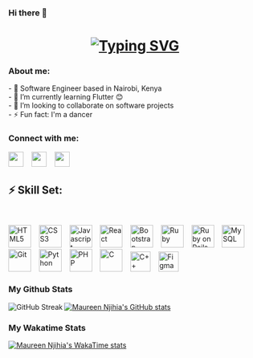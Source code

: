 ### Hi there 👋
<h1 align="center">
  <a href="https://git.io/typing-svg"><img src="https://readme-typing-svg.demolab.com?  font=Fira+Code&size=30&pause=1000&color=F73D61&center=true&vCenter=true&width=435&lines=Nice+to+see+you+👋;I'm+Maureen😊" alt="Typing SVG" />
  </a>
</h1>

<h3>About me:</h3>
- 🔭 Software Engineer based in Nairobi, Kenya
<br>
- 🌱 I’m currently learning Flutter 😊
<br>
- 👯 I’m looking to collaborate on software projects
<br>
- ⚡ Fun fact: I'm a dancer
<br>

<h3>Connect with me:</h3>
<a href="https://www.linkedin.com/in/maureen-njihia-9812931ab"><img height="30" width="30" src="https://cdn.simpleicons.org/linkedin/0A66C2" /></a>
 &nbsp;&nbsp;
<a href="mailto:developer.njihia@gmail.com"><img height="30" width="30" src="https://cdn.simpleicons.org/gmail/EA4335" /></a>
 &nbsp;&nbsp;
<a href="https://twitter.com/Njihia413"><img height="30" width="30" src="https://cdn.simpleicons.org/twitter/1DA1F2" /></a>

<h2>⚡ Skill Set:</h2>
<br>
<p>
<img title="HTML5" height="45" width="45" src="https://github.com/Njihia413/Njihia413/assets/70540294/c50c1223-bc97-4ce7-906a-4d4625ba5fda">
   &nbsp;&nbsp;
<img title="CSS3" height="45" width="45" src="https://github.com/Njihia413/Njihia413/assets/70540294/a7ad154e-71ec-4095-a642-a832adec32a5">
   &nbsp;&nbsp;
<img title="Javascript" height="45" width="45" src="https://github.com/Njihia413/Njihia413/assets/70540294/13e7793a-82ee-4cf4-8b70-19d18cbc2c50">
   &nbsp;&nbsp;
<img title="React" height="45" width="45" src="https://github.com/Njihia413/Njihia413/assets/70540294/351131da-89b2-4c87-8718-93b95928bf47">
   &nbsp;&nbsp;
<img title="Bootstrap" height="45" width="45" src="https://github.com/Njihia413/Njihia413/assets/70540294/9347eb31-be7d-4c26-9356-47f7b881b4db">
   &nbsp;&nbsp;
<img title="Ruby" height="45" width="45" src="https://img.icons8.com/color/512/ruby-programming-language.png">
   &nbsp;&nbsp;
<img title="Ruby on Rails" height="45" width="45" src="https://github.com/Njihia413/Njihia413/assets/70540294/da461a00-dcf1-4cbd-b6d0-60b472d6270c">
   &nbsp;&nbsp;
<img title="MySQL" height="45" width="45" src="https://github.com/Njihia413/Njihia413/assets/70540294/1f2b726b-62b1-45b1-b34c-03c2c94169a1">
   &nbsp;&nbsp;
<img title="Git" height="45" width="45" src="https://github.com/Njihia413/Njihia413/assets/70540294/de1b9697-af45-4817-b472-ea0fe97c79b3">
   &nbsp;&nbsp;
<img title="Python" height="45" width="45" src="https://github.com/Njihia413/Njihia413/assets/70540294/6670e5f0-9b27-4a1d-9903-048e46fadf88">
   &nbsp;&nbsp;
<img title="PHP" height="45" width="45" src="https://cdn.simpleicons.org/php">
   &nbsp;&nbsp;
  <img title="C" height="45" width="45" src="https://github.com/Njihia413/Njihia413/assets/70540294/89b1f7fc-8cfe-4bb0-931b-7e485e5589e4">
   &nbsp;&nbsp;
  <img title="C++" height="40" width="40" src="https://cdn.simpleicons.org/c++/E61845">
   &nbsp;&nbsp;
<img title="Figma"height="40" width="40" src="https://github.com/Njihia413/Njihia413/assets/70540294/ec2b49ec-4073-432e-a46a-98ab933041c6">
</p>

### My Github Stats
  <a href="https://git.io/streak-stats">
      <img align="left" src="http://github-readme-streak-stats.herokuapp.com?user=Njihia413&theme=dark&background=000000" alt="GitHub Streak">
  </a>
<!--         <a href="https://github.com/anuraghazra/github-readme-stats">
            <img src="https://github-readme-stats.vercel.app/api/top-langs/?username=Njihia413&layout=compact&theme=vision-friendly-dark" alt="Top Languages" style="max-width: 100%;">
        </a> -->

[![Maureen Njihia's GitHub stats](https://github-readme-stats.vercel.app/api?username=Njihia413&theme=dark)](https://github.com/anuraghazra/github-readme-stats)

### My Wakatime Stats

[![Maureen Njihia's WakaTime stats](https://github-readme-stats.vercel.app/api/wakatime?username=Njihia413&theme=dark&layout=compact)](https://github.com/anuraghazra/github-readme-stats)

<!--
**Njihia413/Njihia413** is a ✨ _special_ ✨ repository because its `README.md` (this file) appears on your GitHub profile.

Here are some ideas to get you started:


-->

